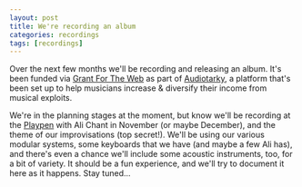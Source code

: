 ```yaml
---
layout: post
title: We're recording an album
categories: recordings
tags: [recordings]
---
```


Over the next few months we'll be recording and releasing an album. It's been funded via [Grant For The Web][gftw] as part of [Audiotarky][audiotarky], a platform that's been set up to help musicians increase & diversify their income from musical exploits.

We're in the planning stages at the moment, but know we'll be recording at the [Playpen][playpen] with Ali Chant in November (or maybe December), and the theme of our improvisations (top secret!). We'll be using our various modular systems, some keyboards that we have (and maybe a few Ali has), and there's even a chance we'll include some acoustic instruments, too, for a bit of variety. It should be a fun experience, and we'll try to document it here as it happens. Stay tuned...

[gftw]: https://www.grantfortheweb.org/
[audiotarky]: https://blog.audiotarky.com/2020/10/06/first-post/index.html
[playpen]: https://www.alichant.com/studio